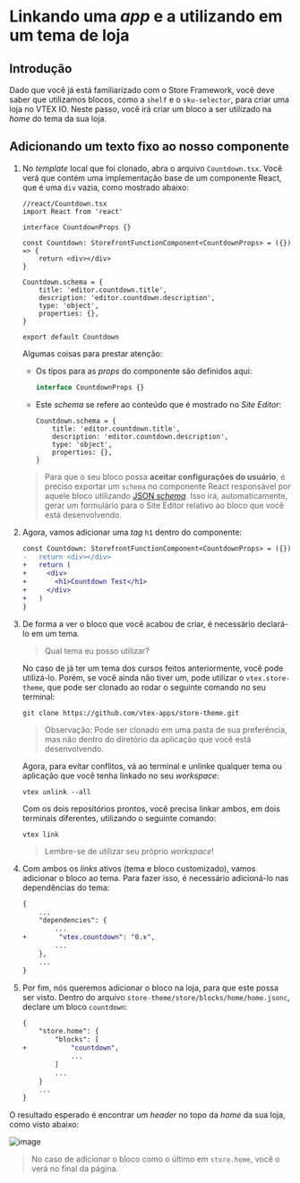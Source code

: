 # Linkando uma _app_ e a utilizando em um tema de loja

## Introdução

Dado que você já está familiarizado com o Store Framework, você deve saber que utilizamos blocos, como a `shelf` e o `sku-selector`, para criar uma loja no VTEX IO. Neste passo, você irá criar um bloco a ser utilizado na _home_ do tema da sua loja.

## Adicionando um texto fixo ao nosso componente

1. No _template_ local que foi clonado, abra o arquivo `Countdown.tsx`. Você verá que contém uma implementação base de um componente React, que é uma `div` vazia, como mostrado abaixo:

    ```tsx
    //react/Countdown.tsx
    import React from 'react'

    interface CountdownProps {}

    const Countdown: StorefrontFunctionComponent<CountdownProps> = ({}) => {
        return <div></div>
    }

    Countdown.schema = {
        title: 'editor.countdown.title',
        description: 'editor.countdown.description',
        type: 'object',
        properties: {},
    }

    export default Countdown
    ```

    Algumas coisas para prestar atenção:

    - Os tipos para as _props_ do componente são definidos aqui:

        ```ts
        interface CountdownProps {}
        ```

    - Este _schema_ se refere ao conteúdo que é mostrado no _Site Editor_:

        ```tsx
        Countdown.schema = {
            title: 'editor.countdown.title',
            description: 'editor.countdown.description',
            type: 'object',
            properties: {},
        }
        ```

    > Para que o seu bloco possa **aceitar configurações do usuário**, é preciso exportar um `schema` no componente React responsável por aquele bloco utilizando [JSON *schema*](https://json-schema.org/). Isso irá, automaticamente, gerar um formulário para o Site Editor relativo ao bloco que você está desenvolvendo. 

2. Agora, vamos adicionar uma _tag_ `h1` dentro do componente:

    ```diff
    const Countdown: StorefrontFunctionComponent<CountdownProps> = ({}) => {
    -   return <div></div>
    +   return (
    +     <div>
    +       <h1>Countdown Test</h1>
    +     </div>
    +   )
    }
    ```

3. De forma a ver o bloco que você acabou de criar, é necessário declará-lo em um tema.

    > Qual tema eu posso utilizar?

    No caso de já ter um tema dos cursos feitos anteriormente, você pode utilizá-lo. Porém, se você ainda não tiver um, pode utilizar o `vtex.store-theme`, que pode ser clonado ao rodar o seguinte comando no seu terminal:

    ```
    git clone https://github.com/vtex-apps/store-theme.git
    ```

    >Observação: Pode ser clonado em uma pasta de sua preferência, mas não dentro do diretório da aplicação que você está desenvolvendo.

    Agora, para evitar conflitos, vá ao terminal e unlinke qualquer tema ou aplicação que você tenha linkado no seu _workspace_:

    ```
    vtex unlink --all
    ```

    Com os dois repositórios prontos, você precisa linkar ambos, em dois terminais diferentes, utilizando o seguinte comando:
    ```
    vtex link
    ```
    > Lembre-se de utilizar seu próprio _workspace_!

4. Com ambos os _links_ ativos (tema e bloco customizado), vamos adicionar o bloco ao tema. Para fazer isso, é necessário adicioná-lo nas dependências do tema:

    ```diff
    {
        ...
        "dependencies": {
            ...
    +        "vtex.countdown": "0.x",
            ...
        },
        ...
    }
    ```

5. Por fim, nós queremos adicionar o bloco na loja, para que este possa ser visto. Dentro do arquivo `store-theme/store/blocks/home/home.jsonc`, declare um bloco `countdown`:

    ```diff
    {
        "store.home": {
            "blocks": [
    +           "countdown",
                ...
            ]
            ...
        }
        ...
    }
    ```

O resultado esperado é encontrar um _header_ no topo da _home_ da sua loja, como visto abaixo:

![image](https://user-images.githubusercontent.com/19495917/80492927-0e0c8a00-893b-11ea-8a1d-aaad2874a014.png)

> No caso de adicionar o bloco como o último em `store.home`, você o verá no final da página.